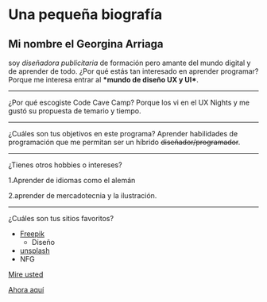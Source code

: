 # Una pequeña biografía
## Mi nombre el **Georgina Arriaga** ##

soy _diseñadora publicitaria_ de formación
pero amante del mundo digital y de aprender de todo.
¿Por qué estás tan interesado en aprender programar?
Porque me interesa entrar al **\*mundo de diseño UX y UI\***.

-----

¿Por qué escogiste Code Cave Camp?
Porque los vi en el UX Nights y me gustó su propuesta de temario y tiempo.

-----

¿Cuáles son tus objetivos en este programa?
Aprender habilidades de programación que me permitan ser un híbrido ~~diseñador/programador~~.

-----

¿Tienes otros hobbies o intereses?

1.Aprender de idiomas como el alemán

2.aprender de mercadotecnia y la ilustración.

-----

¿Cuáles son tus sitios favoritos?
- [Freepik](http://freepik.com)
  - Diseño
- [unsplash](http://unsplash.com)
- NFG

[Mire usted](https://cdn.expansion.mx/dims4/default/a283fcc/2147483647/crop/778x438%2B0%2B0/resize/800x450%5E/quality/75/?url=https%3A%2F%2Fcdn.expansion.mx%2F31%2Fe1%2F0f46cdea418faa13c759f1d827fd%2F170313170142-best-northern-lights-muonio-finland-exlarge-169.jpg)

[Ahora aquí](https://media.giphy.com/media/HI5MDjG6fZnm8/giphy.gif)
